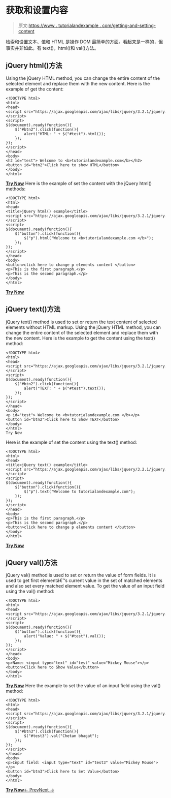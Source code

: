 # 获取和设置内容

> 原文:[https://www . tutorialandexample . com/getting-and-setting-content](https://www.tutorialandexample.com/getting-and-setting-content)

检索和设置文本、值和 HTML 是操作 DOM 最简单的方面。看起来是一样的，但事实并非如此。有 text()，html()和 val()方法。

## jQuery html()方法

Using the jQuery HTML method, you can change the entire content of the selected element and replace them with the new content. Here is the example of get the content:

```
<!DOCTYPE html>  
<html>  
<head>  
<script src="https://ajax.googleapis.com/ajax/libs/jquery/3.2.1/jquery.min.js"></script>  
<script>  
$(document).ready(function(){  
    $("#btn2").click(function(){  
        alert("HTML: " + $("#test").html());  
    });  
});  
</script>  
</head>  
<body>    
<h2 id="test"> Welcome to <b>tutorialandexample.com</b></h2>    
<button id="btn2">Click here to show HTML</button>    
</body>  
</html>
```

**[Try Now](https://editor.tutorialandexample.com/web/test.jsp?filename=jquerygettingandsettingcontent)** Here is the example of set the content with the jQuery html() methods:

```
<!DOCTYPE html>  
<html>  
<head>    
<title>jQuery html() example</title>  
<script src="https://ajax.googleapis.com/ajax/libs/jquery/3.2.1/jquery.min.js"></script>    
<script>    
$(document).ready(function(){    
    $("button").click(function(){    
        $("p").html("Welcome to <b>tutorialandexample.com </b>");    
    });    
});    
</script>    
</head>    
<body>      
<button>click here to change p elements content </button>      
<p>This is the first paragraph.</p>    
<p>This is the second paragraph.</p>     
</body>    
</html>
```

**[Try Now](https://editor.tutorialandexample.com/web/test.jsp?filename=jquerygettingandsettingcontent1)**

## jQuery text()方法

jQuery text() method is used to set or return the text content of selected elements without HTML markup. Using the jQuery HTML method, you can change the entire content of the selected element and replace them with the new content. Here is the example to get the content using the text() method:

```
<!DOCTYPE html>  
<html>  
<head>  
<script src="https://ajax.googleapis.com/ajax/libs/jquery/3.2.1/jquery.min.js"></script>  
<script>  
$(document).ready(function(){  
    $("#btn2").click(function(){  
        alert("TEXT: " + $("#test").text());  
    });  
});  
</script>  
</head>  
<body>   
<p id="test"> Welcome to <b>tutorialandexample.com </b></p>   
<button id="btn2">Click here to Show TEXT</button>   
</body>  
</html>  
Try Now
```

Here is the example of set the content using the text() method:

```
<!DOCTYPE html>  
<html>  
<head>    
<title>jQuery text() example</title>  
<script src="https://ajax.googleapis.com/ajax/libs/jquery/3.2.1/jquery.min.js"></script>    
<script>    
$(document).ready(function(){    
    $("button").click(function(){    
        $("p").text("Welcome to tutorialandexample.com");    
    });    
});    
</script>    
</head>    
<body>     
<p>This is the first paragraph.</p>    
<p>This is the second paragraph.</p>     
<button>click here to change p elements content </button>     
</body>    
</html>
```

**[Try Now](https://editor.tutorialandexample.com/web/test.jsp?filename=jquerygettingandsettingcontent3)**

## jQuery val()方法

jQuery val() method is used to set or return the value of form fields. It is used to get first elementâ€™s current value in the set of matched elements and also set every matched element value. To get the value of an input field using the val() method:

```
<!DOCTYPE html>  
<html>  
<head>  
<script src="https://ajax.googleapis.com/ajax/libs/jquery/3.2.1/jquery.min.js"></script>  
<script>  
$(document).ready(function(){  
    $("button").click(function(){  
        alert("Value: " + $("#test").val());  
    });  
});  
</script>  
</head>  
<body>    
<p>Name: <input type="text" id="test" value="Mickey Mouse"></p>   
<button>Click here to Show Value</button>    
</body>  
</html>
```

**[Try Now](https://editor.tutorialandexample.com/web/test.jsp?filename=jquerygettingandsettingcontent4)** Here the example to set the value of an input field using the val() method:

```
<!DOCTYPE html>  
<html>  
<head>  
<script src="https://ajax.googleapis.com/ajax/libs/jquery/3.2.1/jquery.min.js"></script>  
<script>  
$(document).ready(function(){    
    $("#btn3").click(function(){  
        $("#test3").val("Chetan bhagat");  
    });  
});   
</script>  
</head>  
<body>    
<p>Input field: <input type="text" id="test3" value="Mickey Mouse"></p>   
<button id="btn3">Click here to Set Value</button>    
</body>  
</html>

```

**[Try Now](https://editor.tutorialandexample.com/web/test.jsp?filename=jquerygettingandsettingcontent5)**[← Prev](https://www.tutorialandexample.com/introduction-to-dom-manipulation)[Next →](https://www.tutorialandexample.com/jquery-add)